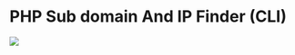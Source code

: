 # PHP Sub domain And IP Finder (CLI)
 
<a href="http://furkanyildiz.com/"><img src="http://furkanyildiz.com/githubgif/phpsubcli.gif"/></a>
